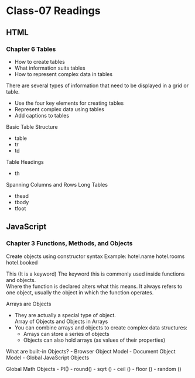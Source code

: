 # Class-07 Readings

## HTML 

### Chapter 6 Tables
- How to create tables
- What information suits tables
- How to represent complex data in tables

There are several types of information that need to be displayed in a grid or table.
- Use the four key elements for creating tables
- Represent complex data using tables
- Add captions to tables

Basic Table Structure
- table
- tr
- td

Table Headings
- th

Spanning Columns and Rows
Long Tables
- thead
- tbody
- tfoot

## JavaScript

### Chapter 3 Functions, Methods, and Objects

Create objects using constructor syntax
Example: hotel.name hotel.rooms hotel.booked

This (It is a keyword)
The keyword this is commonly used inside functions and objects.  
Where the function is declared alters what this means.  It always refers to one object, usually the object in which the function operates.

Arrays are Objects
- They are actually a special type of object.  
Array of Objects and Objects in Arrays
- You can combine arrays and objects to create complex data structures:
    - Arrays can store a series of objects
    - Objects can also hold arrays (as values of their properties)

What are built-in Objects?
    - Browser Object Model
    - Document Object Model
    - Global JavaScript Objects

Global Math Objects
    - PI()
    - round()
    - sqrt ()
    - ceil ()
    - floor ()
    - random ()

